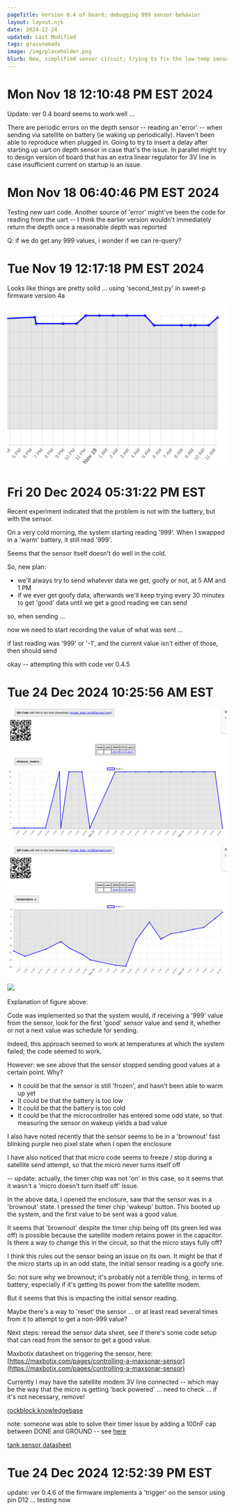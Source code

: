 ```yaml
---
pageTitle: Version 0.4 of board; debugging 999 sensor behavior
layout: layout.njk
date: 2024-12-24
updated: Last Modified 
tags: grassnomads 
image: /img/placeholder.png
blurb: New, simplified sensor circuit; trying to fix the low-temp sensor behavior.
---
```



# Mon Nov 18 12:10:48 PM EST 2024

Update:  ver 0.4 board seems to work well ...

There are periodic errors on the depth sensor -- reading an 'error' -- when sending via satellite on battery (ie waking up periodically).  Haven't been able to reproduce when plugged in.  Going to try to insert a delay after starting up uart on depth sensor in case that's the issue.  In parallel might try to design version of board that has an extra linear regulator for 3V line in case insufficient current on startup is an issue.

# Mon Nov 18 06:40:46 PM EST 2024

Testing new uart code.  Another source of 'error' might've been the code for reading from the uart -- I think the earlier version wouldn't immediately return the depth once a reasonable depth was reported

Q: if we do get any 999 values, i wonder if we can re-query? 

 
# Tue Nov 19 12:17:18 PM EST 2024

Looks like things are pretty solid ... using 'second_test.py' in sweet-p firmware version 4a

![](/img/ojofeliz/regular_pings.png)

# Fri 20 Dec 2024 05:31:22 PM EST

Recent experiment indicated that the problem is not with the battery, but with the sensor.

On a very cold morning, the system starting reading '999'.  When I swapped in a 'warm' battery, it still read '999'. 

Seems that the sensor itself doesn't do well in the cold.

So, new plan:  

- we'll always try to send whatever data we get, goofy or not, at 5 AM and 1 PM
- if we ever get goofy data, afterwards we'll keep trying every 30 minutes to get 'good' data until we get a good reading we can send


so, when sending ...

now we need to start recording the value of what was sent ...

if last reading was '999' or '-1', and the current value isn't either of those, then should send

okay -- attempting this with code ver 0.4.5

# Tue 24 Dec 2024 10:25:56 AM EST

![](/img/ojofeliz/gn_experiment_dec_24_2024_distance.png)

![](/img/ojofeliz/gn_experiment_dec_24_2024_temperature.png)

![](/img/ojofeliz/gn_experiment_dec_24_2024_battery_volts.png)

Explanation of figure above:

Code was implemented so that the system would, if receiving a '999' value from the sensor, look for the first 'good' sensor value and send it, whether or not a next value was schedule for sending.

Indeed, this approach seemed to work at temperatures at which the system failed; the code seemed to work.

However:  we see above that the sensor stopped sending good values at a certain point.  Why?

- It could be that the sensor is still 'frozen', and hasn't been able to warm up yet
- It could be that the battery is too low
- It could be that the battery is too cold
- It could be that the microcontroller has entered some odd state, so that measuring the sensor on wakeup yields a bad value

I also have noted recently that the sensor seems to be in a 'brownout' fast blinking purple neo pixel state when I open the enclosure

I have also noticed that that micro code seems to freeze / stop during a satellite send attempt, so that the micro never turns itself off

-- update:  actually, the timer chip was not 'on' in this case, so it seems that it wasn't a 'micro doesn't turn itself off' issue.  

In the above data, I opened the enclosure, saw that the sensor was in a 'brownout' state.  I pressed the timer chip 'wakeup' button.  This booted up the system, and the first value to be sent was a good value.

It seems that 'brownout' despite the timer chip being off (its green led was off) is possible because the satellite modem retains power in the capacitor.  Is there a way to change this in the circuit, so that the micro stays fully off?

I think this rules out the sensor being an issue on its own.  It might be that if the micro starts up in an odd state, the initial sensor reading is a goofy one. 

So: not sure why we brownout; it's probably not a terrible thing, in terms of battery; especially if it's getting its power from the satellite modem.

But it seems that this is impacting the initial sensor reading.  

Maybe there's a way to 'reset' the sensor ... or at least read several times from it to attempt to get a non-999 value?

Next steps:  reread the sensor data sheet, see if there's some code setup that can read from the sensor to get a good value.

Maxbotix datasheet on triggering the sensor, here: [https://maxbotix.com/pages/controlling-a-maxsonar-sensor](https://maxbotix.com/pages/controlling-a-maxsonar-sensor)

Currently I may have the satellite modem 3V line connected -- which may be the way that the micro is getting 'back powered' ... need to check ... if it's not necessary, remove!

[rockblock knowledgebase](https://docs.groundcontrol.com/iot/rockblock)

note: someone was able to solve their timer issue by adding a 100nF cap between DONE and GROUND -- see [here](https://forums.adafruit.com/viewtopic.php?t=139674)

[tank sensor datasheet](https://maxbotix.com/pages/xl-tanksensor-wr-datasheet)

# Tue 24 Dec 2024 12:52:39 PM EST

update:  ver 0.4.6 of the firmware implements a 'trigger' on the sensor using pin D12 ... testing now






